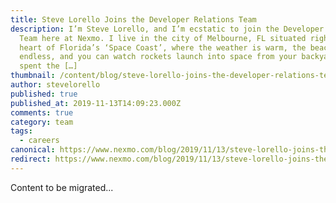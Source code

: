 ```yaml
---
title: Steve Lorello Joins the Developer Relations Team
description: I’m Steve Lorello, and I’m ecstatic to join the Developer Relations
  Team here at Nexmo. I live in the city of Melbourne, FL situated right in the
  heart of Florida’s ‘Space Coast’, where the weather is warm, the beaches are
  endless, and you can watch rockets launch into space from your backyard. I’ve
  spent the […]
thumbnail: /content/blog/steve-lorello-joins-the-developer-relations-team-dr/IMG_8331.jpeg
author: stevelorello
published: true
published_at: 2019-11-13T14:09:23.000Z
comments: true
category: team
tags:
  - careers
canonical: https://www.nexmo.com/blog/2019/11/13/steve-lorello-joins-the-developer-relations-team-dr
redirect: https://www.nexmo.com/blog/2019/11/13/steve-lorello-joins-the-developer-relations-team-dr
---
```


Content to be migrated...
